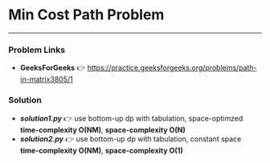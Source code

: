 # Min Cost Path Problem

---

### Problem Links
- **__GeeksForGeeks__** :point_right: https://practice.geeksforgeeks.org/problems/path-in-matrix3805/1

### Solution
- **_solution1.py_** :point_right: use bottom-up dp with tabulation, space-optimzed **time-complexity O(NM)**, **space-complexity O(N)**
- **_solution2.py_** :point_right: use bottom-up dp with tabulation, constant space **time-complexity O(NM)**, **space-complexity O(1)**
